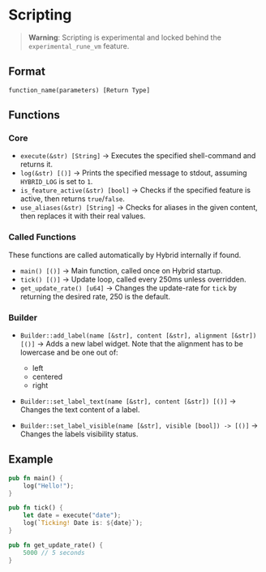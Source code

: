 # Scripting
> **Warning**: Scripting is experimental and locked behind the `experimental_rune_vm` feature.

## Format
`function_name(parameters) [Return Type]`

## Functions
### Core
- `execute(&str) [String]` -> Executes the specified shell-command and returns it.
- `log(&str) [()]` -> Prints the specified message to stdout, assuming `HYBRID_LOG` is set to `1`.
- `is_feature_active(&str) [bool]` -> Checks if the specified feature is active, then returns `true`/`false`.
- `use_aliases(&str) [String]` -> Checks for aliases in the given content, then replaces it with their real values.

### Called Functions
These functions are called automatically by Hybrid internally if found.

- `main() [()]` -> Main function, called once on Hybrid startup.
- `tick() [()]` -> Update loop, called every 250ms unless overridden.
- `get_update_rate() [u64]` -> Changes the update-rate for `tick` by returning the desired rate, 250 is the default.

### Builder
- `Builder::add_label(name [&str], content [&str], alignment [&str]) [()]` -> Adds a new label widget. Note that the alignment has to be lowercase and be one out of:
   - left
   - centered
   - right

- `Builder::set_label_text(name [&str], content [&str]) [()]` -> Changes the text content of a label.
- `Builder::set_label_visible(name [&str], visible [bool]) -> [()]` -> Changes the labels visibility status.

## Example
```rust
pub fn main() {
    log("Hello!");
}

pub fn tick() {
    let date = execute("date");
    log(`Ticking! Date is: ${date}`);
}

pub fn get_update_rate() {
    5000 // 5 seconds
}
```
